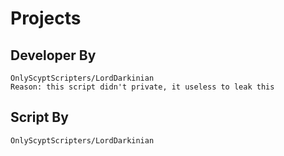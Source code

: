 # Projects
## Developer By
```
OnlyScyptScripters/LordDarkinian
Reason: this script didn't private, it useless to leak this
```
## Script By
```
OnlyScyptScripters/LordDarkinian
```
